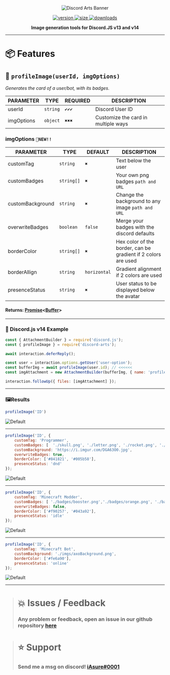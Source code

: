 
<div align='center'>
  <img src='https://i.imgur.com/NBpsl5W.png' alt='Discord Arts Banner' />
  <p align='center'>
  <a href='https://www.npmjs.com/package/discord-arts'>
    <img src='https://img.shields.io/npm/v/discord-arts?label=version&style=for-the-badge' alt='version' />
    <img src='https://img.shields.io/bundlephobia/min/discord-arts?label=size&style=for-the-badge' alt='size' />
    <img src='https://img.shields.io/npm/dt/discord-arts?style=for-the-badge' alt='downloads' />
  </a>
</p>
</div>

<p align="center">
  <strong>Image generation tools for Discord.JS v13 and v14</strong>
</p>

***

# 📦 Features

## 🤖 `profileImage(userId, imgOptions)`

*Generates the card of a user/bot, with its badges.*

PARAMETER | TYPE | REQUIRED | DESCRIPTION 
-------- | --------- | -------- | -------- 
userId| `string` | `✔️✔️✔️` | Discord User ID
imgOptions| `object` | `✖️✖️✖️` | Customize the card in multiple ways

### imgOptions `🔴NEW!!`
PARAMETER | TYPE | DEFAULT | DESCRIPTION 
-------- | --------- | -------- | -------- 
customTag| `string` | `✖️` | Text below the user
customBadges| `string[]` | `✖️` | Your own png badges `path and URL`
customBackground| `string` | `✖️` | Change the background to any image `path and URL`
overwriteBadges| `boolean` | `false` | Merge your badges with the discord defaults
borderColor| `string[]` | `✖️` | Hex color of the border, can be gradient if 2 colors are used
borderAllign| `string` | `horizontal` | Gradient alignment if 2 colors are used
presenceStatus| `string` | `✖️` | User status to be displayed below the avatar

#### Returns: **[Promise](https://developer.mozilla.org/en-US/docs/Web/JavaScript/Reference/Global_Objects/Promise)<**[Buffer](https://nodejs.org/api/buffer.html)**>**

***

### 📃 Discord.js v14 Example
```javascript
const { AttachmentBuilder } = require('discord.js');
const { profileImage } = require('discord-arts');

await interaction.deferReply();

const user = interaction.options.getUser('user-option');
const bufferImg = await profileImage(user.id); // <<<<<<
const imgAttachment = new AttachmentBuilder(bufferImg, { name: 'profile.png' });

interaction.followUp({ files: [imgAttachment] });
```

***

### 🖼️Results 

```javascript
profileImage('ID')
```
![Default](https://i.imgur.com/HKumM3y.png)

***

```javascript
profileImage('ID', {
	customTag: 'Programmer',
	customBadges: [  './skull.png', './letter.png', './rocket.png', './crown.png', './hearth.png'  ],
	customBackground: 'https://i.imgur.com/DGA63O0.jpg',
	overwriteBadges: true,
	borderColor: ['#841821', '#005b58'],
	presenceStatus: 'dnd'
});
```
![Default](https://i.imgur.com/qkT2DRk.png)

***

```javascript
profileImage('ID', {
	customTag: 'Minecraft Modder',
	customBadges: [ './badges/booster.png','./badges/orange.png', './badges/giveaway.png' ],
	overwriteBadges: false,
	borderColor: ['#f90257', '#043a92'],
	presenceStatus: 'idle'
});
```
![Default](https://i.imgur.com/Tz4IgNH.png)

***

```javascript
profileImage('ID', {
	customTag: 'Minecraft Bot',
	customBackground: './imgs/axoBackground.png',
	borderColor: ['#fe6a90'],
	presenceStatus: 'online'
});
```
![Default](https://i.imgur.com/W8PVvOY.png)

***

> # 💥 Issues / Feedback
> 
> ### Any problem or feedback, open an issue in our github repository [here](https://github.com/iAsure/discord-arts)


> # ⭐ Support
>
> ### Send me a msg on discord! [iAsure#0001](https://discord.com/users/339919990947971105)

